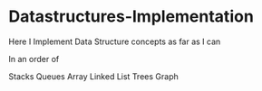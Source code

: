 # Datastructures-Implementation

Here I Implement Data Structure concepts as far as I can

In an order of

Stacks
Queues
Array
Linked List
Trees
Graph
